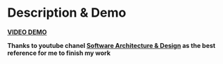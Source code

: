# Description & Demo
**[VIDEO DEMO](https://drive.google.com/file/d/18LtONlCQ-izjUH9mMu4kwEOs6DynpXte/view?usp=sharing)**


**Thanks to youtube chanel [Software Architecture & Design](https://www.youtube.com/c/amir650) as the best reference for me to finish my work**

